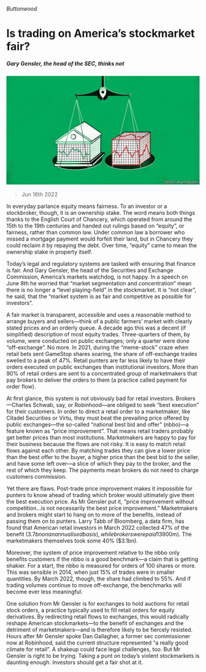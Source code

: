 ###### Buttonwood

# Is trading on America’s stockmarket fair? 

##### Gary Gensler, the head of the SEC, thinks not 

![image](images/20220618_FND001.jpg) 

> Jun 16th 2022 

In everyday parlance equity means fairness. To an investor or a stockbroker, though, it is an ownership stake. The word means both things thanks to the English Court of Chancery, which operated from around the 15th to the 19th centuries and handed out rulings based on “equity”, or fairness, rather than common law. Under common law a borrower who missed a mortgage payment would forfeit their land, but in Chancery they could reclaim it by repaying the debt. Over time, “equity” came to mean the ownership stake in property itself. 

Today’s legal and regulatory systems are tasked with ensuring that finance is fair. And Gary Gensler, the head of the Securities and Exchange Commission, America’s markets watchdog, is not happy. In a speech on June 8th he worried that “market segmentation and concentration” mean there is no longer a “level playing-field” in the stockmarket. It is “not clear”, he said, that the “market system is as fair and competitive as possible for investors”.

A fair market is transparent, accessible and uses a reasonable method to arrange buyers and sellers—think of a public farmers’ market with clearly stated prices and an orderly queue. A decade ago this was a decent (if simplified) description of most equity trades. Three-quarters of them, by volume, were conducted on public exchanges; only a quarter were done “off-exchange”. No more. In 2021, during the “meme-stock” craze when retail bets sent GameStop shares soaring, the share of off-exchange trades swelled to a peak of 47%. Retail punters are far less likely to have their orders executed on public exchanges than institutional investors. More than 90% of retail orders are sent to a concentrated group of marketmakers that pay brokers to deliver the orders to them (a practice called payment for order flow). 

At first glance, this system is not obviously bad for retail investors. Brokers—Charles Schwab, say, or Robinhood—are obliged to seek “best execution” for their customers. In order to direct a retail order to a marketmaker, like Citadel Securities or Virtu, they must beat the prevailing price offered by public exchanges—the so-called “national best bid and offer” (nbbo)—a feature known as “price improvement”. That means retail traders probably get better prices than most institutions. Marketmakers are happy to pay for their business because the flows are not risky. It is easy to match retail flows against each other. By matching trades they can give a lower price than the best offer to the buyer, a higher price than the best bid to the seller, and have some left over—a slice of which they pay to the broker, and the rest of which they keep. The payments mean brokers do not need to charge customers commission.

Yet there are flaws. Post-trade price improvement makes it impossible for punters to know ahead of trading which broker would ultimately give them the best execution price. As Mr Gensler put it, “price improvement without competition…is not necessarily the best price improvement.” Marketmakers and brokers might start to hang on to more of the benefits, instead of passing them on to punters. Larry Tabb of Bloomberg, a data firm, has found that American retail investors in March 2022 collected 47% of the benefit ($3.7bn on an annualised basis), while brokers were paid 13%($900m). The marketmakers themselves took some 40% ($3.1bn).

Moreover, the system of price improvement relative to the nbbo only benefits customers if the nbbo is a good benchmark—a claim that is getting shakier. For a start, the nbbo is measured for orders of 100 shares or more. This was sensible in 2014, when just 15% of trades were in smaller quantities. By March 2022, though, the share had climbed to 55%. And if trading volumes continue to move off-exchange, the benchmarks will become ever less meaningful. 

One solution from Mr Gensler is for exchanges to hold auctions for retail stock orders, a practice typically used to fill retail orders for equity derivatives. By redirecting retail flows to exchanges, this would radically reshape American stockmarkets—to the benefit of exchanges and the detriment of marketmakers—and is therefore likely to be fiercely resisted. Hours after Mr Gensler spoke Dan Gallagher, a former sec commissioner now at Robinhood, said the current structure represented “a really good climate for retail”. A shakeup could face legal challenges, too. But Mr Gensler is right to be trying. Taking a punt on today’s violent stockmarkets is daunting enough. Investors should get a fair shot at it.






